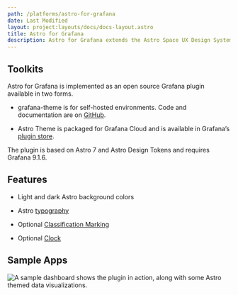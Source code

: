 ```yaml
---
path: /platforms/astro-for-grafana
date: Last Modified
layout: project:layouts/docs/docs-layout.astro
title: Astro for Grafana
description: Astro for Grafana extends the Astro Space UX Design System to the Grafana dashboard environment, offering select Astro colors and components.
---
```


## Toolkits

Astro for Grafana is implemented as an open source Grafana plugin available in two forms.

* grafana-theme is for self-hosted environments. Code and documentation are on [GitHub](https://github.com/RocketCommunicationsInc/grafana-theme).

* Astro Theme is packaged for Grafana Cloud and is available in Grafana’s [plugin store](https://grafana.com/grafana/plugins/rocketcom-astrotheme-panel/).

The plugin is based on Astro 7 and Astro Design Tokens and requires Grafana 9.1.6.

## Features

* Light and dark Astro background colors

* Astro [typography](https://www.astrouxds.com/design-guidelines/typography/)

* Optional [Classification Marking](https://www.astrouxds.com/components/classification-markings/)

* Optional [Clock](https://www.astrouxds.com/components/clock/)

## Sample Apps

![A [sample dashboard](https://rocketcom.grafana.net/goto/Al3vE4-4k?orgId=1) shows the plugin in action, along with some Astro themed data visualizations.](/img/platforms/grafana-sample-dashboard.png)

